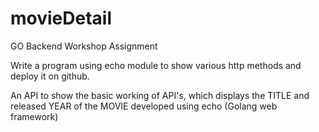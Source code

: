 # movieDetail

GO Backend Workshop Assignment

Write a program using echo module to show various http methods and deploy it on github.

An API to show the basic working of API's, which displays the TITLE and released YEAR of the MOVIE developed using echo (Golang web framework)
